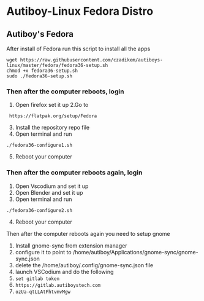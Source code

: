 # Autiboy-Linux Fedora Distro

## Autiboy's Fedora
After install of Fedora run this script to install all the apps
```
wget https://raw.githubusercontent.com/czadikem/autiboys-linux/master/fedora/fedora36-setup.sh
chmod +x fedora36-setup.sh
sudo ./fedora36-setup.sh
```

### Then after the computer reboots, login
1. Open firefox set it up
2.Go to 

``` https://flatpak.org/setup/Fedora```

3. Install the repository repo file
4. Open terminal and run

```./fedora36-configure1.sh```

5. Reboot your computer

### Then after the computer reboots again, login
1. Open Vscodium and set it up
2. Open Blender and set it up
3. Open terminal and run

```./fedora36-configure2.sh```

4. Reboot your computer

Then after the computer reboots again you need to setup gnome
1. Install gnome-sync from extension manager
2. configure it to point to /home/autiboy/Applications/gnome-sync/gnome-sync.json
3. delete the /home/autiboy/.config/gnome-sync.json file
4. launch VSCodium and do the following
1. ```set gitlab token```
2. ```https://gitlab.autiboystech.com```
3. ```ozUa-qtLLAtFhtvmvMgw```
